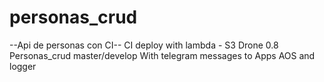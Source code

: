 # personas_crud

--Api de personas con CI--
CI deploy with lambda - S3
Drone 0.8 
Personas_crud master/develop
With telegram messages to Apps AOS and logger




